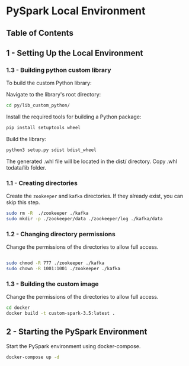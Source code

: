 # PySpark Local Environment


## Table of Contents


## 1 - Setting Up the Local Environment



### 1.3 - Building python custom library
To build the custom Python library:

Navigate to the library's root directory:

```bash
cd py/lib_custom_python/

```

Install the required tools for building a Python package:

```bash
pip install setuptools wheel

```

Build the library:

```bash
python3 setup.py sdist bdist_wheel

```
The generated .whl file will be located in the dist/ directory.
Copy .whl todata/lib folder.





### 1.1 - Creating directories
Create the `zookeeper` and `kafka` directories. If they already exist, you can skip this step.
```bash
sudo rm -R  ./zookeeper ./kafka
sudo mkdir -p ./zookeeper/data ./zookeeper/log ./kafka/data
```

### 1.2 - Changing directory permissions
Change the permissions of the directories to allow full access.
```bash

sudo chmod -R 777 ./zookeeper ./kafka
sudo chown -R 1001:1001 ./zookeeper ./kafka
```

### 1.3 - Building the custom image
Change the permissions of the directories to allow full access.

```bash
cd docker
docker build -t custom-spark-3.5:latest .
```

## 2 - Starting the PySpark Environment
Start the PySpark environment using docker-compose.

```bash
docker-compose up -d
```






